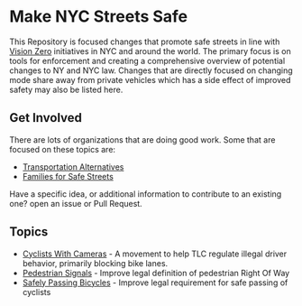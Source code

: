 # Make NYC Streets Safe

This Repository is focused changes that promote safe streets in line with [Vision Zero](http://www.nyc.gov/VisionZero) initiatives in NYC and around the world. The primary focus is on tools for enforcement and creating a comprehensive overview of potential changes to NY and NYC law. Changes that are directly focused on changing mode share away from private vehicles which has a side effect of improved safety may also be listed here.

## Get Involved

There are lots of organizations that are doing good work. Some that are focused on these topics are:

* [Transportation Alternatives](https://www.transalt.org/)
* [Families for Safe Streets](http://familiesforsafestreets.org/)

Have a specific idea, or additional information to contribute to an existing one? open an issue or Pull Request.

## Topics

* [Cyclists With Cameras](cyclists_with_cameras.md) - A movement to help TLC regulate illegal driver behavior, primarily blocking bike lanes.
* [Pedestrian Signals](pedestrian_signals.md) - Improve legal definition of pedestrian Right Of Way
* [Safely Passing Bicycles](safely_passing_bicycles.md) - Improve legal requirement for safe passing of cyclists
